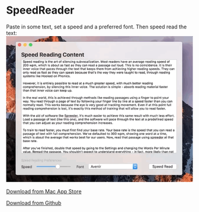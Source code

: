 # SpeedReader

Paste in some text, set a speed and a preferred font. Then speed read the text:
![Speed Reader](preview.gif?raw=true "Speed Reader")

[Download from Mac App Store](https://itunes.apple.com/us/app/speed-reader/id1258448209?mt=12)

[Download from Github](https://github.com/LumingYin/SpeedReader/releases/download/1.5/SpeedReader_1.5.zip)
